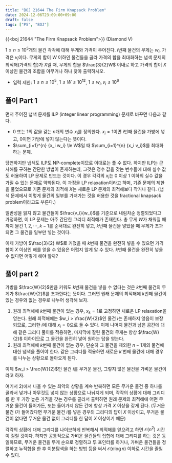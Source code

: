 ```yaml
---
title: "BOJ 21644 The Firm Knapsack Problem"
date: 2024-12-06T23:09:00+09:00
draft: false
tags: ["PS", "BOJ"]
---
```


{{<boj 21644 "The Firm Knapsack Problem">}} (Diamond V)

$1 \le n \le 10^5$개의 물건 각각에 대해 무게와 가격이 주어진다. $i$번째 물건의 무게는 $w_i$, 가격은 $v_i$이다. 무게의 합이 $W$ 이하인 물건들을 골라 가격의 합을 최대화하는 냅색 문제의 최적해(가격의 합)가 $X$일 때, 무게의 합을 $\frac{3}{2}W$ 이내로 하고 가격의 합이 $X$ 이상인 물건의 조합을 아무거나 하나 찾아 출력하시오.

<!--more-->

* 입력 제한: $1 \le n \le 10^5$, $1 \le W \le 10^{12}$, $1 \le w_i, v_i \le 10^6$

## 풀이 Part 1

먼저 주어진 냅색 문제를 ILP (integer linear programming) 문제로 바꾸면 다음과 같다.

* 0 또는 1의 값을 갖는 $n$개의 변수 $x_i$를 정의한다. $x_i = 1$이면 $i$번째 물건을 가방에 넣고, $0$이면 가방에 넣지 않는다는 뜻이다.
* $\sum_{i=1}^{n} {x_i w_i} \le W$일 때 $\sum_{i=1}^{n} {x_i v_i}$를 최대화하는 문제.

당연하지만 냅색도 ILP도 NP-complete이므로 이대로는 풀 수 없다. 하지만 ILP는 근사해를 구하는 간단한 방법이 존재하는데, 그것은 정수 값을 갖는 변수들에 대해 실수 값도 허용하여 LP 문제로 만드는 것이다. 이 경우 각각의 $x_i$는 $0$ 이상 $1$ 이하의 실수 값을 가질 수 있는 문제로 약화된다. 이 과정을 LP relaxation이라고 하며, 기존 문제의 제한을 풀었으므로 기존 문제의 최적해 $X$는 새로운 LP 문제의 최적해보다 작거나 같다. (냅색 문제에서 이렇게 물건의 일부를 가져가는 것을 허용한 것을 fractional knapsack problem이라고도 부른다.)

일반성을 잃지 않고 물건들이 $\frac{v_i}{w_i}$를 기준으로 내림차순 정렬되었다고 가정하면, 이 LP 문제는 아주 간단한 그리디 최적해가 존재한다. 총 무게 $W$가 채워질 때까지 물건 $1, 2, \cdots, k-1$를 순서대로 완전히 넣고, $k$번째 물건을 넣었을 때 무게가 초과되면 그 물건을 일부만 넣는 것이다.

이제 가방이 $\frac{3}{2} W$로 커졌을 때 $k$번째 물건을 완전히 넣을 수 있으면 가격 합이 $X$ 이상인 해를 얻을 수 있음은 어렵지 않게 알 수 있다. $k$번째 물건을 완전히 넣을 수 없다면 어떻게 해야 할까?

## 풀이 part 2

가방을 $\frac{W}{2}$만큼 키워도 $k$번째 물건을 넣을 수 없다는 것은 $k$번째 물건의 무게가 $\frac{W}{2}$를 초과한다는 뜻이다. 그러면 원래 문제의 최적해에 $k$번째 물건이 있는 경우와 없는 경우로 나누어 생각해 보자.

1) 원래 최적해에 $k$번째 물건이 있는 경우, $x_k = 1$로 고정하면 새로운 LP relaxation을 얻는다. 원래 최적해에는 $w_i > \frac{W}{2}$인 물건 $i$는 존재하지 않음이 보장되므로, 그러한 $i$에 대해 $x_i = 0$으로 둘 수 있다. 이제 나머지 물건과 남은 공간에 대해 같은 그리디 풀이를 적용하면, 마지막에 잘린 물건의 무게는 항상 $\frac{W}{2}$ 이하이므로 그 물건을 완전히 넣어 원하는 답을 얻는다.
2) 원래 최적해에 $k$번째 물건이 없는 경우, 단순히 그 물건을 제외한 $n-1$개의 물건에 대한 냅색을 풀어야 한다. 같은 그리디를 적용하면 새로운 $k'$번째 물건에 대해 경우를 나누는 상황으로 돌아오게 된다.

이제 $w_i > \frac{W}{2}$인 물건 $i$를 무거운 물건, 그렇지 않은 물건을 가벼운 물건이라고 하자.

여기서 2)에서 나올 수 있는 최악의 상황을 계속 반복하면 모든 무거운 물건 중 하나를 골라서 넣거나 아무것도 넣지 않는 상황으로 나눠지게 되며, 각각의 상황에 대해 그리디를 한 후 가장 높은 가격을 갖는 경우를 골라서 출력하면 원래 문제의 최적해에 어떤 무거운 물건이 들어가든, 또는 들어가지 않든 간에 항상 가격 $X$ 이상을 갖게 된다. (무거운 물건 $i$가 들어갔다면 무거운 물건 $i$를 넣은 경우의 그리디의 답이 $X$ 이상이고, 무거운 물건이 없다면 무거운 물건 없이 그리디를 한 답이 $X$ 이상이기 때문)

각각의 상황에 대해 그리디를 나이브하게 반복해서 최적해를 얻으려고 하면 $\mathcal{O}(n^2)$ 시간이 걸릴 것이다. 하지만 공통적으로 가벼운 물건들의 집합에 대해 그리디를 하는 것은 동일하므로, 무거운 물건을 무게 순으로 정렬하고 투 포인터를 하거나, 가벼운 물건들을 정렬하고 누적합을 한 후 이분탐색을 하는 방법 등을 써서 $\mathcal{O}(n \log n)$ 이하로 시간을 줄일 수 있다.